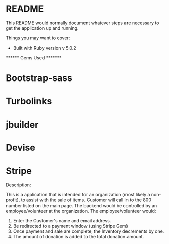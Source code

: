 # README

This README would normally document whatever steps are necessary to get the
application up and running.

Things you may want to cover:

* Built with Ruby version v 5.0.2

****** Gems Used *******
# Bootstrap-sass
# Turbolinks
# jbuilder
# Devise
# Stripe

Description:

This is a application that is intended for an organization (most likely a non-profit), to assist with the sale of items.  Customer will call in to the 800 number listed on the main page.  The backend would be controlled by an employee/volunteer at the organization.  The employee/volunteer would:

1. Enter the Customer's name and email address.
2. Be redirected to a payment window (using Stripe Gem)
3. Once payment and sale are complete, the Inventory decrements by one.
4. The amount of donation is added to the total donation amount.
